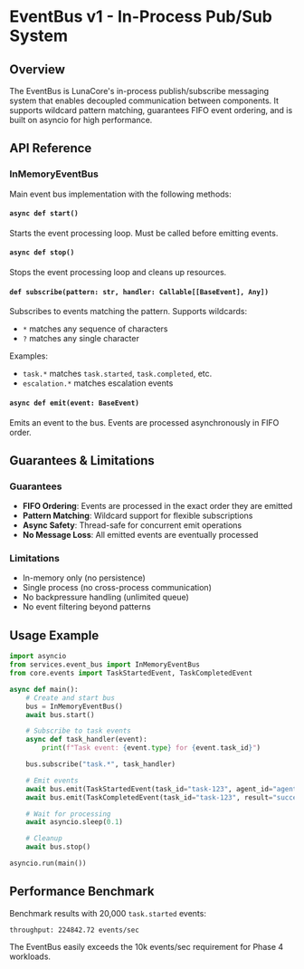 # EventBus v1 - In-Process Pub/Sub System

## Overview

The EventBus is LunaCore's in-process publish/subscribe messaging system that enables decoupled communication between components. It supports wildcard pattern matching, guarantees FIFO event ordering, and is built on asyncio for high performance.

## API Reference

### InMemoryEventBus

Main event bus implementation with the following methods:

#### `async def start()`
Starts the event processing loop. Must be called before emitting events.

#### `async def stop()`
Stops the event processing loop and cleans up resources.

#### `def subscribe(pattern: str, handler: Callable[[BaseEvent], Any])`
Subscribes to events matching the pattern. Supports wildcards:
- `*` matches any sequence of characters
- `?` matches any single character

Examples:
- `task.*` matches `task.started`, `task.completed`, etc.
- `escalation.*` matches escalation events

#### `async def emit(event: BaseEvent)`
Emits an event to the bus. Events are processed asynchronously in FIFO order.

## Guarantees & Limitations

### Guarantees
- **FIFO Ordering**: Events are processed in the exact order they are emitted
- **Pattern Matching**: Wildcard support for flexible subscriptions
- **Async Safety**: Thread-safe for concurrent emit operations
- **No Message Loss**: All emitted events are eventually processed

### Limitations
- In-memory only (no persistence)
- Single process (no cross-process communication)
- No backpressure handling (unlimited queue)
- No event filtering beyond patterns

## Usage Example

```python
import asyncio
from services.event_bus import InMemoryEventBus
from core.events import TaskStartedEvent, TaskCompletedEvent

async def main():
    # Create and start bus
    bus = InMemoryEventBus()
    await bus.start()

    # Subscribe to task events
    async def task_handler(event):
        print(f"Task event: {event.type} for {event.task_id}")

    bus.subscribe("task.*", task_handler)

    # Emit events
    await bus.emit(TaskStartedEvent(task_id="task-123", agent_id="agent-1"))
    await bus.emit(TaskCompletedEvent(task_id="task-123", result="success"))

    # Wait for processing
    await asyncio.sleep(0.1)

    # Cleanup
    await bus.stop()

asyncio.run(main())
```

## Performance Benchmark

Benchmark results with 20,000 `task.started` events:

```
throughput: 224842.72 events/sec
```

The EventBus easily exceeds the 10k events/sec requirement for Phase 4 workloads.
